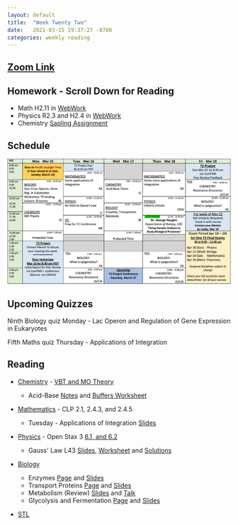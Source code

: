 ```yaml
---
layout: default
title:  "Week Twenty Two"
date:   2021-03-15 19:37:27 -0700
categories: weekly reading
---
```

## [Zoom Link](https://ubc.zoom.us/j/69489092134?pwd=ZTRxOFNmRmNVT3NpWVhmV0VDTEpyUT09)

## Homework - Scroll Down for Reading
- Math H2.11 in [WebWork](https://webwork.elearning.ubc.ca/webwork2/2020W1-2_SCIE_010_001/)
- Physics R2.3 and H2.4 in [WebWork](https://webwork.elearning.ubc.ca/webwork2/2020W1-2_SCIE_010_001/)
- Chemistry [Sapling Assignment](https://canvas.ubc.ca/courses/62920/assignments/854498)


## Schedule

![Week Twenty Two Schedule](/assets/w22schedule.png)

## Upcoming Quizzes

Ninth Biology quiz Monday - Lac Operon and Regulation of Gene Expression in Eukaryotes    
<!-- Second Maths test Thursday - Techniques of Integration     -->
Fifth Maths quiz Thursday - Applications of Integration     
<!-- Third Physics quiz Thursday/Friday - Quantum Mechanics and Electrostatics     -->
<!-- Second Chemistry quiz Thursday/Friday - Intermolecular Forces and Quantum    -->

## Reading

- [Chemistry](https://canvas.ubc.ca/courses/62920) - [VBT and MO Theory](https://canvas.ubc.ca/courses/62920/files/13173415?module_item_id=2970686)
    - Acid-Base [Notes](https://canvas.ubc.ca/courses/62920/files/13578689/download?download_frd=1) and [Buffers Worksheet](https://canvas.ubc.ca/courses/62920/files/13578755/download?download_frd=1)
    

	
- [Mathematics](https://canvas.ubc.ca/courses/62921) - <!-- 7 on [Active Calculus](https://activecalculus.org/) and -->CLP 2.1, 2.4.3, and 2.4.5
    - Tuesday - Applications of Integration [Slides](https://canvas.ubc.ca/courses/62921/files/13645388?wrap=1)


- [Physics](https://canvas.ubc.ca/courses/62922) - <!--[Waves on WebWork](https://webwork.elearning.ubc.ca/webwork2/2020W1-2_SCIE_010_001/) -->Open Stax 3 [6.1, and 6.2](https://openstax.org/books/university-physics-volume-3/pages/5-1-invariance-of-physical-laws)<!-- Vol. 1 Ch. 16, 18, Vol. 3 Ch. 3.1 and 3.2 -->
    - Gauss' Law L43 [Slides](https://canvas.ubc.ca/courses/62922/files/13637508?wrap=1), [Worksheet](https://canvas.ubc.ca/courses/62922/files/13637507?wrap=1) and [Solutions](https://canvas.ubc.ca/courses/62922/files/13637505?wrap=1)



- [Biology](https://canvas.ubc.ca/courses/62806)
    - Enzymes [Page](https://canvas.ubc.ca/courses/62806/pages/enzymes?module_item_id=1883073) and [Slides](https://canvas.ubc.ca/courses/62806/files/8415170/download?wrap=1)
    - Transport Proteins [Page](https://canvas.ubc.ca/courses/62806/pages/transport-proteins?module_item_id=1883074) and [Slides](https://canvas.ubc.ca/courses/62806/files/8415155/download?wrap=1)
    - Metabolism (Review) [Slides](https://canvas.ubc.ca/courses/62806/files/8407146/download?wrap=1) and [Talk](https://canvas.ubc.ca/courses/62806/files/8407206/download)
    - Glycolysis and Fermentation [Page](https://canvas.ubc.ca/courses/62806/pages/glycolysis-and-fermentation?module_item_id=1883076) and [Slides](https://canvas.ubc.ca/courses/62806/files/8412979/download?wrap=1)



- [STL](https://canvas.ubc.ca/courses/62807a)